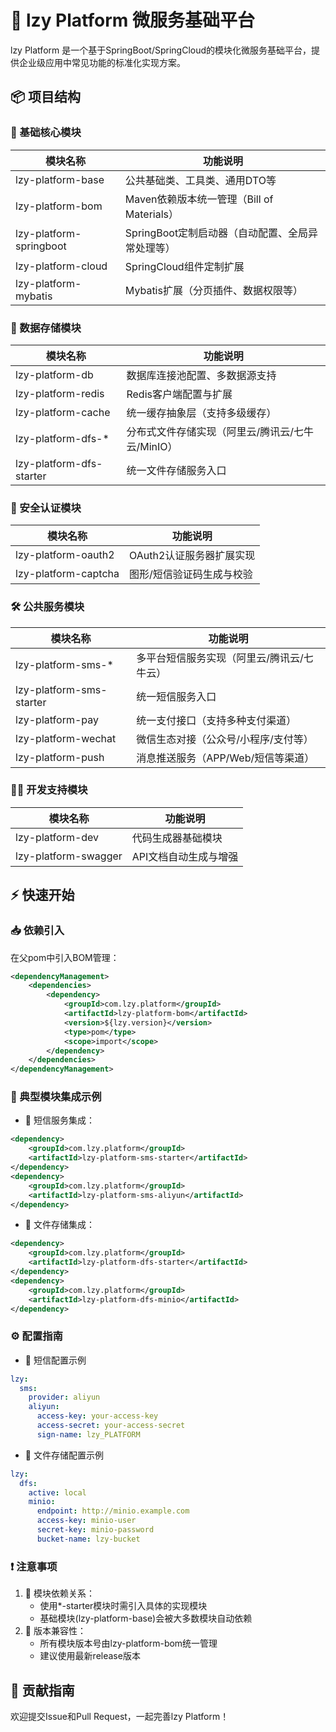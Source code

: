 # 🚀 lzy Platform 微服务基础平台

lzy Platform 是一个基于SpringBoot/SpringCloud的模块化微服务基础平台，提供企业级应用中常见功能的标准化实现方案。

## 📦 项目结构

### 🔧 基础核心模块
| 模块名称                     | 功能说明                               |
|------------------------------|--------------------------------------|
| lzy-platform-base          | 公共基础类、工具类、通用DTO等          |
| lzy-platform-bom           | Maven依赖版本统一管理（Bill of Materials）|
| lzy-platform-springboot    | SpringBoot定制启动器（自动配置、全局异常处理等）|
| lzy-platform-cloud         | SpringCloud组件定制扩展               |
| lzy-platform-mybatis       | Mybatis扩展（分页插件、数据权限等）     |

### 💾 数据存储模块
| 模块名称                     | 功能说明                               |
|------------------------------|--------------------------------------|
| lzy-platform-db            | 数据库连接池配置、多数据源支持          |
| lzy-platform-redis         | Redis客户端配置与扩展                 |
| lzy-platform-cache         | 统一缓存抽象层（支持多级缓存）          |
| lzy-platform-dfs-*         | 分布式文件存储实现（阿里云/腾讯云/七牛云/MinIO）|
| lzy-platform-dfs-starter   | 统一文件存储服务入口                   |

### 🔐 安全认证模块
| 模块名称                     | 功能说明                               |
|------------------------------|--------------------------------------|
| lzy-platform-oauth2        | OAuth2认证服务器扩展实现               |
| lzy-platform-captcha       | 图形/短信验证码生成与校验              |

### 🛠️ 公共服务模块
| 模块名称                     | 功能说明                               |
|------------------------------|--------------------------------------|
| lzy-platform-sms-*         | 多平台短信服务实现（阿里云/腾讯云/七牛云）|
| lzy-platform-sms-starter   | 统一短信服务入口                      |
| lzy-platform-pay           | 统一支付接口（支持多种支付渠道）        |
| lzy-platform-wechat        | 微信生态对接（公众号/小程序/支付等）    |
| lzy-platform-push          | 消息推送服务（APP/Web/短信等渠道）      |

### 👨‍💻 开发支持模块
| 模块名称                     | 功能说明                               |
|------------------------------|--------------------------------------|
| lzy-platform-dev           | 代码生成器基础模块                    |
| lzy-platform-swagger       | API文档自动生成与增强                 |

## ⚡ 快速开始

### 📥 依赖引入
在父pom中引入BOM管理：
```xml
<dependencyManagement>
    <dependencies>
        <dependency>
            <groupId>com.lzy.platform</groupId>
            <artifactId>lzy-platform-bom</artifactId>
            <version>${lzy.version}</version>
            <type>pom</type>
            <scope>import</scope>
        </dependency>
    </dependencies>
</dependencyManagement>
```

### 🌰 典型模块集成示例

- 📱 短信服务集成：
```xml
<dependency>
    <groupId>com.lzy.platform</groupId>
    <artifactId>lzy-platform-sms-starter</artifactId>
</dependency>
<dependency>
    <groupId>com.lzy.platform</groupId>
    <artifactId>lzy-platform-sms-aliyun</artifactId>
</dependency>
```

- 📂 文件存储集成：
```xml
<dependency>
    <groupId>com.lzy.platform</groupId>
    <artifactId>lzy-platform-dfs-starter</artifactId>
</dependency>
<dependency>
    <groupId>com.lzy.platform</groupId>
    <artifactId>lzy-platform-dfs-minio</artifactId>
</dependency>
```

### ⚙️ 配置指南

- 📱 短信配置示例
```yaml
lzy:
  sms:
    provider: aliyun
    aliyun:
      access-key: your-access-key
      access-secret: your-access-secret
      sign-name: lzy_PLATFORM
```

- 📂 文件存储配置示例
```yaml
lzy:
  dfs:
    active: local
    minio:
      endpoint: http://minio.example.com
      access-key: minio-user
      secret-key: minio-password
      bucket-name: lzy-bucket
```

### ❗ 注意事项
<ol>
    <li>
        📌 模块依赖关系：
        <ul>
            <li>使用*-starter模块时需引入具体的实现模块</li>
            <li>基础模块(lzy-platform-base)会被大多数模块自动依赖</li>
        </ul>
    </li>
    <li>
        🔄 版本兼容性：
        <ul>
            <li>所有模块版本号由lzy-platform-bom统一管理</li>
            <li>建议使用最新release版本</li>
        </ul>
    </li>
</ol>

## 🤝 贡献指南

欢迎提交Issue和Pull Request，一起完善lzy Platform！
